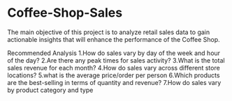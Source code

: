 # Coffee-Shop-Sales

The main objective of this project is to analyze retail sales data to gain actionable insights that will enhance the performance of the Coffee Shop.

Recommended Analysis
1.How do sales vary by day of the week and hour of the day?
2.Are there any peak times for sales activity?
3.What is the total sales revenue for each month?
4.How do sales vary across different store locations?
5.what is the average price/order per person
6.Which products are the best-selling in terms of quantity and revenue?
7.How do sales vary by product category and type
